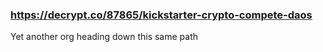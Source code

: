 ### https://decrypt.co/87865/kickstarter-crypto-compete-daos

Yet another org heading down this same path
